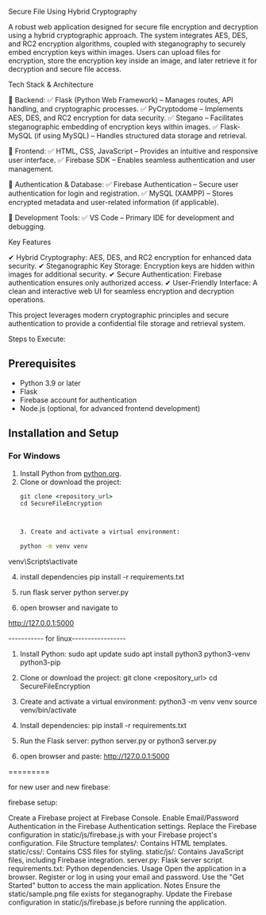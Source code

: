 
Secure File Using Hybrid Cryptography

A robust web application designed for secure file encryption and decryption using a hybrid cryptographic approach. The system integrates AES, DES, and RC2 encryption algorithms, coupled with steganography to securely embed encryption keys within images. Users can upload files for encryption, store the encryption key inside an image, and later retrieve it for decryption and secure file access.

Tech Stack & Architecture

🔹 Backend:
✅ Flask (Python Web Framework) – Manages routes, API handling, and cryptographic processes.
✅ PyCryptodome – Implements AES, DES, and RC2 encryption for data security.
✅ Stegano – Facilitates steganographic embedding of encryption keys within images.
✅ Flask-MySQL (if using MySQL) – Handles structured data storage and retrieval.

🔹 Frontend:
✅ HTML, CSS, JavaScript – Provides an intuitive and responsive user interface.
✅ Firebase SDK – Enables seamless authentication and user management.

🔹 Authentication & Database:
✅ Firebase Authentication – Secure user authentication for login and registration.
✅ MySQL (XAMPP) – Stores encrypted metadata and user-related information (if applicable).

🔹 Development Tools:
✅ VS Code – Primary IDE for development and debugging.

Key Features

✔ Hybrid Cryptography: AES, DES, and RC2 encryption for enhanced data security.
✔ Steganographic Key Storage: Encryption keys are hidden within images for additional security.
✔ Secure Authentication: Firebase authentication ensures only authorized access.
✔ User-Friendly Interface: A clean and interactive web UI for seamless encryption and decryption operations.

This project leverages modern cryptographic principles and secure authentication to provide a confidential file storage and retrieval system.



Steps to Execute: 

## Prerequisites
- Python 3.9 or later
- Flask
- Firebase account for authentication
- Node.js (optional, for advanced frontend development)

## Installation and Setup

### For Windows
1. Install Python from [python.org](https://www.python.org/).
2. Clone or download the project:
   ```cmd
   git clone <repository_url>
   cd SecureFileEncryption



   3. Create and activate a virtual environment:

   python -m venv venv
venv\Scripts\activate

4. install dependencies
pip install -r requirements.txt

5. run flask server
python server.py

6. open browser and navigate to

http://127.0.0.1:5000





----------- for linux-----------------



1. Install Python:
sudo apt update
sudo apt install python3 python3-venv python3-pip


2. Clone or download the project:
git clone <repository_url>
cd SecureFileEncryption


3. Create and activate a virtual environment:
python3 -m venv venv
source venv/bin/activate


4. Install dependencies:
pip install -r requirements.txt

5. Run the Flask server:
python server.py  or python3 server.py



6. open browser and paste:
http://127.0.0.1:5000






=========

for new user and new firebase:

firebase setup:

Create a Firebase project at Firebase Console.
Enable Email/Password Authentication in the Firebase Authentication settings.
Replace the Firebase configuration in static/js/firebase.js with your Firebase project's configuration.
File Structure
templates/: Contains HTML templates.
static/css/: Contains CSS files for styling.
static/js/: Contains JavaScript files, including Firebase integration.
server.py: Flask server script.
requirements.txt: Python dependencies.
Usage
Open the application in a browser.
Register or log in using your email and password.
Use the "Get Started" button to access the main application.
Notes
Ensure the static/sample.png file exists for steganography.
Update the Firebase configuration in static/js/firebase.js before running the application.

